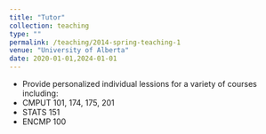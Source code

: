 ```yaml
---
title: "Tutor"
collection: teaching
type: ""
permalink: /teaching/2014-spring-teaching-1
venue: "University of Alberta"
date: 2020-01-01,2024-01-01
---
```


- Provide personalized individual lessions for a variety of courses including:
-   CMPUT 101, 174, 175, 201
-   STATS 151
-   ENCMP 100
